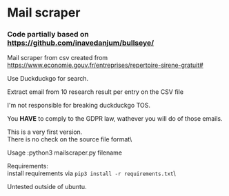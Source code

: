 # Mail scraper
### Code partially based on https://github.com/inavedanjum/bullseye/

Mail scraper from csv created from https://www.economie.gouv.fr/entreprises/repertoire-sirene-gratuit#

Use Duckduckgo for search.

Extract email from 10 research result per entry on the CSV file

I'm not responsible for breaking duckduckgo TOS.

You __HAVE__ to comply to the GDPR law, wathever you will do of those emails.

This is a very first version.\
There is no check on the source file format\

Usage :python3 mailscraper.py filename

Requirements: \
install requirements via `pip3 install -r requirements.txt`\

Untested outside of ubuntu.

